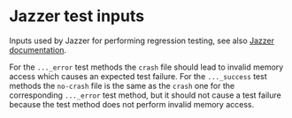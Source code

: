 # Jazzer test inputs

Inputs used by Jazzer for performing regression testing, see also [Jazzer documentation](https://github.com/CodeIntelligenceTesting/jazzer?tab=readme-ov-file#junit-5).

For the `..._error` test methods the `crash` file should lead to invalid memory access which causes an expected test
failure. For the `..._success` test methods the `no-crash` file is the same as the `crash` one for the corresponding
`..._error` test method, but it should not cause a test failure because the test method does not perform invalid memory
access.
